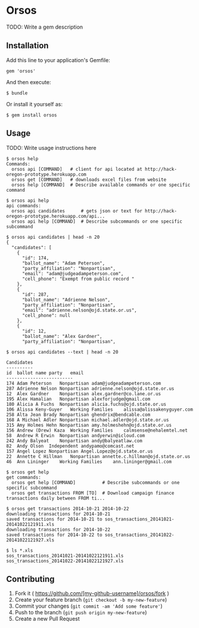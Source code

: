 # Orsos

TODO: Write a gem description

## Installation

Add this line to your application's Gemfile:

    gem 'orsos'

And then execute:

    $ bundle

Or install it yourself as:

    $ gem install orsos

## Usage

TODO: Write usage instructions here

    $ orsos help
    Commands:
      orsos api [COMMAND]   # client for api located at http://hack-oregon-prototype.herokuapp.com
      orsos get [COMMAND]   # downloads excel files from website
      orsos help [COMMAND]  # Describe available commands or one specific command

    $ orsos api help
    api commands:
      orsos api candidates      # gets json or text for http://hack-oregon-prototype.herokuapp.com/api...
      orsos api help [COMMAND]  # Describe subcommands or one specific subcommand

    $ orsos api candidates | head -n 20
    {
      "candidates": [
        {
          "id": 174,
          "ballot_name": "Adam Peterson",
          "party_affiliation": "Nonpartisan",
          "email": "adam@judgeadampeterson.com",
          "cell_phone": "Exempt from public record "
        },
        {
          "id": 287,
          "ballot_name": "Adrienne Nelson",
          "party_affiliation": "Nonpartisan",
          "email": "adrienne.nelson@ojd.state.or.us",
          "cell_phone": null
        },
        {
          "id": 12,
          "ballot_name": "Alex Gardner",
          "party_affiliation": "Nonpartisan",

    $ orsos api candidates --text | head -n 20

    Candidates
    ----------
    id	ballot name	party	email
    -------------------------
    174	Adam Peterson	Nonpartisan	adam@judgeadampeterson.com
    287	Adrienne Nelson	Nonpartisan	adrienne.nelson@ojd.state.or.us
    12	Alex Gardner	Nonpartisan	alex.gardner@co.lane.or.us
    195	Alex Hamalian	Nonpartisan	alexforjudge@gmail.com
    180	Alicia A Fuchs	Nonpartisan	alicia.fuchs@ojd.state.or.us
    106	Alissa Keny-Guyer	Working Families	alissa@alissakenyguyer.com
    258	Alta Jean Brady	Nonpartisan	ghendrix@bendcable.com
    168	A Michael Adler	Nonpartisan	michael.adler@ojd.state.or.us
    315	Amy Holmes Hehn	Nonpartisan	amy.holmeshehn@ojd.state.or.us
    156	Andrew (Drew) Kaza	Working Families	calmsense@nehalemtel.net
    58	Andrew R Erwin	Nonpartisan	andyerwin@icloud.com
    242	Andy Balyeat	Nonpartisan	andy@balyeatlaw.com
    82	Andy Olson	Independent	andypamo@comcast.net
    157	Angel Lopez	Nonpartisan	Angel.Lopez@ojd.state.or.us
    22	Annette C Hillman	Nonpartisan	annette.c.hillman@ojd.state.or.us
    46	Ann Lininger	Working Families	ann.lininger@gmail.com
    
    $ orsos get help
    get commands:
      orsos get help [COMMAND]          # Describe subcommands or one specific subcommand
      orsos get transactions FROM [TO]  # Download campaign finance transactions daily between FROM ti...

    $ orsos get transactions 2014-10-21 2014-10-22
    downloading transactions for 2014-10-21
    saved transactions for 2014-10-21 to sos_transactions_20141021-20141022121911.xls
    downloading transactions for 2014-10-22
    saved transactions for 2014-10-22 to sos_transactions_20141022-20141022121927.xls

    $ ls *.xls
    sos_transactions_20141021-20141022121911.xls	sos_transactions_20141022-20141022121927.xls


## Contributing

1. Fork it ( https://github.com/[my-github-username]/orsos/fork )
2. Create your feature branch (`git checkout -b my-new-feature`)
3. Commit your changes (`git commit -am 'Add some feature'`)
4. Push to the branch (`git push origin my-new-feature`)
5. Create a new Pull Request
